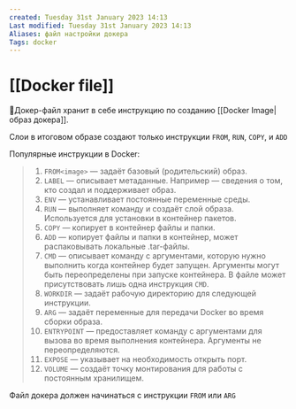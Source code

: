 ```yaml
---
created: Tuesday 31st January 2023 14:13
Last modified: Tuesday 31st January 2023 14:13
Aliases: файл настройки докера
Tags: docker
---
```


# [[Docker file]]

📌Докер-файл хранит в себе инструкцию по созданию [[Docker Image|образ докера]]. 

Слои в итоговом образе создают только инструкции `FROM`, `RUN`, `COPY`, и `ADD` 
 
Популярные инструкции в Docker:
>1. `FROM<image>` — задаёт базовый (родительский) образ.
>2. `LABEL` — описывает метаданные. Например — сведения о том, кто создал и поддерживает образ.
>3. `ENV` — устанавливает постоянные переменные среды.
>4. `RUN` — выполняет команду и создаёт слой образа. Используется для установки в контейнер пакетов.
>5. `COPY` — копирует в контейнер файлы и папки.
>6. `ADD` — копирует файлы и папки в контейнер, может распаковывать локальные .tar-файлы.
>7. `CMD` — описывает команду с аргументами, которую нужно выполнить когда контейнер будет запущен. Аргументы могут быть переопределены при запуске контейнера. В файле может присутствовать лишь одна инструкция `CMD`.
>8.  `WORKDIR` — задаёт рабочую директорию для следующей инструкции.
>9.  `ARG` — задаёт переменные для передачи Docker во время сборки образа.
>10.  `ENTRYPOINT` — предоставляет команду с аргументами для вызова во время выполнения контейнера. Аргументы не переопределяются.
>11.  `EXPOSE` — указывает на необходимость открыть порт.
>12.  `VOLUME` — создаёт точку монтирования для работы с постоянным хранилищем.


Файл докера должен начинаться с инструкции `FROM` или `ARG`

